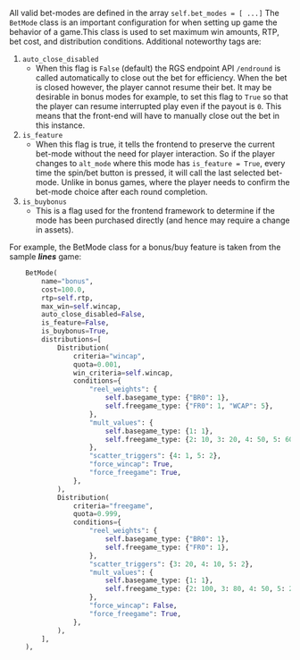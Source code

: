 All valid bet-modes are defined in the array `self.bet_modes = [ ...]` 
The `BetMode` class is an important configuration for when setting up game the behavior of a game.This class is used to set maximum win amounts, RTP, bet cost, and distribution conditions. Additional noteworthy tags are:

1. `auto_close_disabled`
    * When this flag is `False` (default) the RGS endpoint API `/endround` is called automatically to close out the bet for efficiency. When the bet is closed however, the player cannot resume their bet. It may be desirable in bonus modes for example, to set this flag to `True` so that the player can resume interrupted play even if the payout is `0`. This means that the front-end will have to manually close out the bet in this instance.
2. `is_feature`
    * When this flag is true, it tells the frontend to preserve the current bet-mode without the need for player interaction. So if the player changes to `alt_mode` where this mode has `is_feature = True`, every time the spin/bet button is pressed, it will call the last selected bet-mode. Unlike in bonus games, where the player needs to confirm the bet-mode choice after each round completion.
3. `is_buybonus`
    * This is a flag used for the frontend framework to determine if the mode has been purchased directly (and hence may require a change in assets).

For example, the BetMode class for a bonus/buy feature is taken from the sample ***lines*** game:
```python
    BetMode(
        name="bonus",
        cost=100.0,
        rtp=self.rtp,
        max_win=self.wincap,
        auto_close_disabled=False,
        is_feature=False,
        is_buybonus=True,
        distributions=[
            Distribution(
                criteria="wincap",
                quota=0.001,
                win_criteria=self.wincap,
                conditions={
                    "reel_weights": {
                        self.basegame_type: {"BR0": 1},
                        self.freegame_type: {"FR0": 1, "WCAP": 5},
                    },
                    "mult_values": {
                        self.basegame_type: {1: 1},
                        self.freegame_type: {2: 10, 3: 20, 4: 50, 5: 60, 10: 100, 20: 90, 50: 50},
                    },
                    "scatter_triggers": {4: 1, 5: 2},
                    "force_wincap": True,
                    "force_freegame": True,
                },
            ),
            Distribution(
                criteria="freegame",
                quota=0.999,
                conditions={
                    "reel_weights": {
                        self.basegame_type: {"BR0": 1},
                        self.freegame_type: {"FR0": 1},
                    },
                    "scatter_triggers": {3: 20, 4: 10, 5: 2},
                    "mult_values": {
                        self.basegame_type: {1: 1},
                        self.freegame_type: {2: 100, 3: 80, 4: 50, 5: 20, 10: 10, 20: 5, 50: 1},
                    },
                    "force_wincap": False,
                    "force_freegame": True,
                },
            ),
        ],
    ),
```